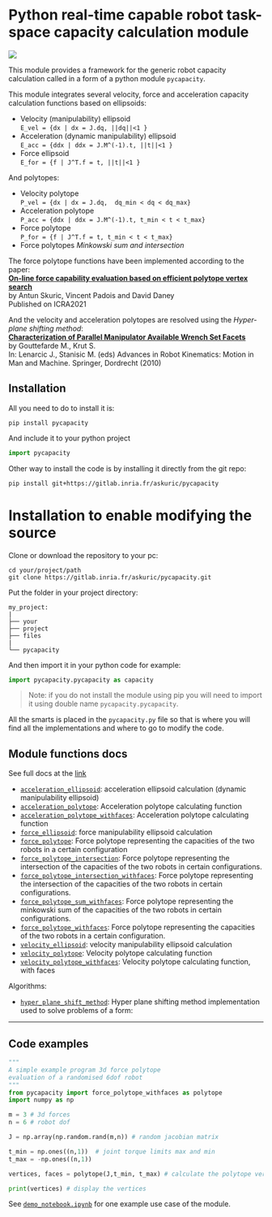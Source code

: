 
# Python real-time capable robot task-space capacity calculation module

![](https://gitlab.inria.fr/askuric/polytope_vertex_search/-/raw/master/images/rviz_screenshot_2020.png)

This module provides a framework for the generic robot capacity calculation called in a form of a python module `pycapacity`.

This module integrates several velocity, force and acceleration capacity calculation functions based on ellipsoids:
- Velocity (manipulability) ellipsoid <br> `E_vel = {dx | dx = J.dq, ||dq||<1 }`
- Acceleration (dynamic manipulability) ellipsoid <br> `E_acc = {ddx | ddx = J.M^(-1).t, ||t||<1 }`
- Force ellipsoid <br> `E_for = {f | J^T.f = t, ||t||<1 }`

And polytopes: 
- Velocity polytope <br> `P_vel = {dx | dx = J.dq,  dq_min < dq < dq_max}`
- Acceleration polytope <br> `P_acc = {ddx | ddx = J.M^(-1).t, t_min < t < t_max}`
- Force polytope <br> `P_for = {f | J^T.f = t, t_min < t < t_max}`
- Force polytopes *Minkowski sum and intersection*

The force polytope functions have been implemented according to the paper:<br>
[**On-line force capability evaluation based on efficient polytope vertex search**](https://arxiv.org/abs/2011.05226)<br> 
by Antun Skuric, Vincent Padois and David Daney<br> Published on ICRA2021

And the velocity and acceleration polytopes are resolved using the *Hyper-plane shifting method*:<br>
[**Characterization of Parallel Manipulator Available Wrench Set Facets**](http://www.lirmm.fr/krut/pdf/2010_gouttefarde_ark-0602650368/2010_gouttefarde_ark.pdf)<br>
by Gouttefarde M., Krut S. <br>In: Lenarcic J., Stanisic M. (eds) Advances in Robot Kinematics: Motion in Man and Machine. Springer, Dordrecht (2010)

## Installation

All you need to do to install it is:
```
pip install pycapacity
```
And include it to your python project
```python
import pycapacity
```

Other way to install the code is by installing it directly from the git repo:
```
pip install git+https://gitlab.inria.fr/askuric/pycapacity
```

# Installation to enable modifying the source
Clone or download the repository to your pc:
```
cd your/project/path
git clone https://gitlab.inria.fr/askuric/pycapacity.git
```
Put the folder in your project directory:
```
my_project:
|
├── your
├── project 
├── files
|
└── pycapacity
```
And then import it in your python code for example:
```python
import pycapacity.pycapacity as capacity
```
> Note: if you do not install the module using pip you will need to import it using double name `pycapacity.pycapacity`.

All the smarts is placed in the `pycapacity.py` file so that is where you will find all the implementations and where to go to modify the code.

## Module functions docs

See full docs at the [link](https://gitlab.inria.fr/askuric/pycapacity/-/tree/master/docs)

- [`acceleration_ellipsoid`](https://gitlab.inria.fr/askuric/pycapacity/-/blob/master/docs/pycapacity.md#function-acceleration_ellipsoid): acceleration ellipsoid calculation (dynamic manipulability ellipsoid)
- [`acceleration_polytope`](https://gitlab.inria.fr/askuric/pycapacity/-/blob/master/docs/pycapacity.md#function-acceleration_polytope): Acceleration polytope calculating function
- [`acceleration_polytope_withfaces`](https://gitlab.inria.fr/askuric/pycapacity/-/blob/master/docs/pycapacity.md#function-acceleration_polytope_withfaces): Acceleration polytope calculating function
- [`force_ellipsoid`](https://gitlab.inria.fr/askuric/pycapacity/-/blob/master/docs/pycapacity.md#function-force_ellipsoid): force manipulability ellipsoid calculation
- [`force_polytope`](https://gitlab.inria.fr/askuric/pycapacity/-/blob/master/docs/pycapacity.md#function-force_polytope): Force polytope representing the capacities of the two robots in a certain configuration
- [`force_polytope_intersection`](https://gitlab.inria.fr/askuric/pycapacity/-/blob/master/docs/pycapacity.md#function-force_polytope_intersection): Force polytope representing the intersection of the capacities of the two robots in certain configurations.
- [`force_polytope_intersection_withfaces`](https://gitlab.inria.fr/askuric/pycapacity/-/blob/master/docs/pycapacity.md#function-force_polytope_intersection_withfaces): Force polytope representing the intersection of the capacities of the two robots in certain configurations.
- [`force_polytope_sum_withfaces`](https://gitlab.inria.fr/askuric/pycapacity/-/blob/master/docs/pycapacity.md#function-force_polytope_sum_withfaces): Force polytope representing the minkowski sum of the capacities of the two robots in certain configurations.
- [`force_polytope_withfaces`](https://gitlab.inria.fr/askuric/pycapacity/-/blob/master/docs/pycapacity.md#function-force_polytope_withfaces): Force polytope representing the capacities of the two robots in a certain configuration.
- [`velocity_ellipsoid`](https://gitlab.inria.fr/askuric/pycapacity/-/blob/master/docs/pycapacity.md#function-velocity_ellipsoid): velocity manipulability ellipsoid calculation
- [`velocity_polytope`](https://gitlab.inria.fr/askuric/pycapacity/-/blob/master/docs/pycapacity.md#function-velocity_polytope): Velocity polytope calculating function
- [`velocity_polytope_withfaces`](https://gitlab.inria.fr/askuric/pycapacity/-/blob/master/docs/pycapacity.md#function-velocity_polytope_withfaces): Velocity polytope calculating function, with faces


Algorithms:
- [`hyper_plane_shift_method`](https://gitlab.inria.fr/askuric/pycapacity/-/blob/master/docs/pycapacity.md#function-hyper_plane_shift_method): Hyper plane shifting method implementation used to solve problems of a form:
---

## Code examples


```python
"""
A simple example program 3d force polytope 
evaluation of a randomised 6dof robot 
"""
from pycapacity import force_polytope_withfaces as polytope
import numpy as np

m = 3 # 3d forces
n = 6 # robot dof

J = np.array(np.random.rand(m,n)) # random jacobian matrix

t_min = np.ones((n,1))  # joint torque limits max and min
t_max = -np.ones((n,1))

vertices, faces = polytope(J,t_min, t_max) # calculate the polytope vertices and faces

print(vertices) # display the vertices
```

See [`demo_notebook.ipynb`](https://gitlab.inria.fr/askuric/pycapacity/-/blob/master/demo_notebook.ipynb) for one example use case of the module.